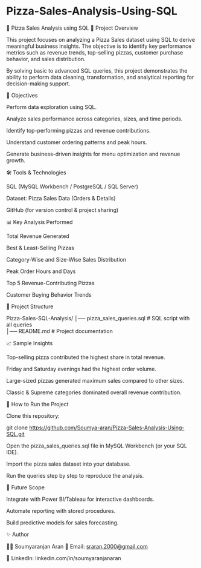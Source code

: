 # Pizza-Sales-Analysis-Using-SQL

🍕 Pizza Sales Analysis using SQL
📌 Project Overview

This project focuses on analyzing a Pizza Sales dataset using SQL to derive meaningful business insights.
The objective is to identify key performance metrics such as revenue trends, top-selling pizzas, customer purchase behavior, and sales distribution.

By solving basic to advanced SQL queries, this project demonstrates the ability to perform data cleaning, transformation, and analytical reporting for decision-making support.

🎯 Objectives

Perform data exploration using SQL.

Analyze sales performance across categories, sizes, and time periods.

Identify top-performing pizzas and revenue contributions.

Understand customer ordering patterns and peak hours.

Generate business-driven insights for menu optimization and revenue growth.

🛠️ Tools & Technologies

SQL (MySQL Workbench / PostgreSQL / SQL Server)

Dataset: Pizza Sales Data (Orders & Details)

GitHub (for version control & project sharing)

📊 Key Analysis Performed

Total Revenue Generated

Best & Least-Selling Pizzas

Category-Wise and Size-Wise Sales Distribution

Peak Order Hours and Days

Top 5 Revenue-Contributing Pizzas

Customer Buying Behavior Trends

📂 Project Structure

Pizza-Sales-SQL-Analysis/
│── pizza_sales_queries.sql   # SQL script with all queries  
│── README.md                 # Project documentation  

📈 Sample Insights

Top-selling pizza contributed the highest share in total revenue.

Friday and Saturday evenings had the highest order volume.

Large-sized pizzas generated maximum sales compared to other sizes.

Classic & Supreme categories dominated overall revenue contribution.

🚀 How to Run the Project

Clone this repository:

git clone https://github.com/Soumya-aran/Pizza-Sales-Analysis-Using-SQL.git



Open the pizza_sales_queries.sql file in MySQL Workbench (or your SQL IDE).

Import the pizza sales dataset into your database.

Run the queries step by step to reproduce the analysis.

📌 Future Scope

Integrate with Power BI/Tableau for interactive dashboards.

Automate reporting with stored procedures.

Build predictive models for sales forecasting.

✨ Author

👨‍💻 Soumyaranjan Aran
📧 Email: sraran.2000@gmail.com

🔗 LinkedIn: linkedin.com/in/soumyaranjanaran
